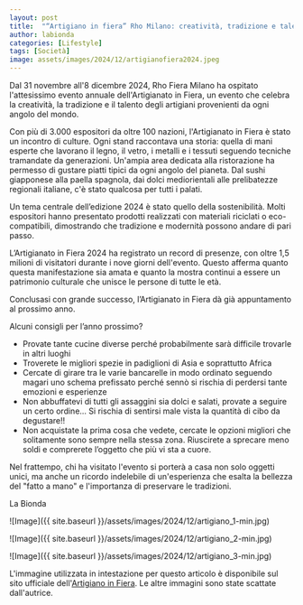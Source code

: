 ```yaml
---
layout: post
title:  "“Artigiano in fiera” Rho Milano: creatività, tradizione e talento dal mondo "
author: labionda
categories: [Lifestyle]
tags: [Società]
image: assets/images/2024/12/artigianofiera2024.jpeg
---
```

Dal 31 novembre all'8 dicembre 2024, Rho Fiera Milano ha ospitato l'attesissimo evento annuale dell'Artigianato in Fiera, un evento che celebra la creatività, la tradizione e il talento degli artigiani provenienti da ogni angolo del mondo. 

Con più di 3.000 espositori da oltre 100 nazioni, l'Artigianato in Fiera è stato un incontro di culture. Ogni stand raccontava una storia: quella di mani esperte che lavorano il legno, il vetro, i metalli e i tessuti seguendo tecniche tramandate da generazioni. Un'ampia area dedicata alla ristorazione ha permesso di gustare piatti tipici da ogni angolo del pianeta. Dal sushi giapponese alla paella spagnola, dai dolci mediorientali alle prelibatezze regionali italiane, c'è stato qualcosa per tutti i palati. 

Un tema centrale dell’edizione 2024 è stato quello della sostenibilità. Molti espositori hanno presentato prodotti realizzati con materiali riciclati o eco-compatibili, dimostrando che tradizione e modernità possono andare di pari passo. 

L’Artigianato in Fiera 2024 ha registrato un record di presenze, con oltre 1,5 milioni di visitatori durante i nove giorni dell'evento. Questo afferma quanto questa manifestazione sia amata e quanto la mostra continui a essere un patrimonio culturale che unisce le persone di tutte le età.  

Conclusasi con grande successo, l’Artigianato in Fiera dà già appuntamento al prossimo anno. 

Alcuni consigli per l’anno prossimo?  

- Provate tante cucine diverse perché probabilmente sarà difficile trovarle in altri luoghi 
- Troverete le migliori spezie in padiglioni di Asia e soprattutto Africa  
- Cercate di girare tra le varie bancarelle in modo ordinato seguendo magari uno schema prefissato perché sennò si rischia di perdersi tante emozioni e esperienze 
- Non abbuffatevi di tutti gli assaggini sia dolci e salati, provate a seguire un certo ordine... Si rischia di sentirsi male vista la quantità di cibo da degustare!! 
- Non acquistate la prima cosa che vedete, cercate le opzioni migliori che solitamente sono sempre nella stessa zona. Riuscirete a sprecare meno soldi e comprerete l’oggetto che più vi sta a cuore. 

Nel frattempo, chi ha visitato l'evento si porterà a casa non solo oggetti unici, ma anche un ricordo indelebile di un'esperienza che esalta la bellezza del "fatto a mano" e l'importanza di preservare le tradizioni. 

           
La Bionda

![Image]({{ site.baseurl }}/assets/images/2024/12/artigiano_1-min.jpg)

![Image]({{ site.baseurl }}/assets/images/2024/12/artigiano_2-min.jpg)

![Image]({{ site.baseurl }}/assets/images/2024/12/artigiano_3-min.jpg)


L'immagine utilizzata in intestazione per questo articolo è disponibile sul sito ufficiale dell'[Artigiano in Fiera](https://artigianoinfiera.it/). Le altre immagini sono state scattate dall'autrice.